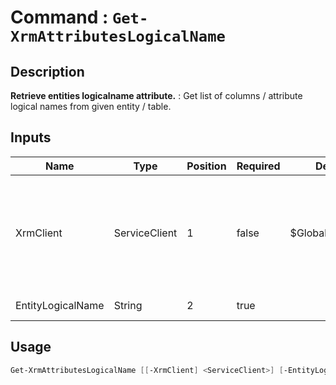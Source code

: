 # Command : `Get-XrmAttributesLogicalName` 

## Description

**Retrieve entities logicalname attribute.** : Get list of columns / attribute logical names from given entity / table.

## Inputs

Name|Type|Position|Required|Default|Description
----|----|--------|--------|-------|-----------
XrmClient|ServiceClient|1|false|$Global:XrmClient|Xrm connector initialized to target instance. Use latest one by default. (Dataverse ServiceClient)
EntityLogicalName|String|2|true||Table / Entity logical name.


## Usage

```Powershell 
Get-XrmAttributesLogicalName [[-XrmClient] <ServiceClient>] [-EntityLogicalName] <String> [<CommonParameters>]
``` 


